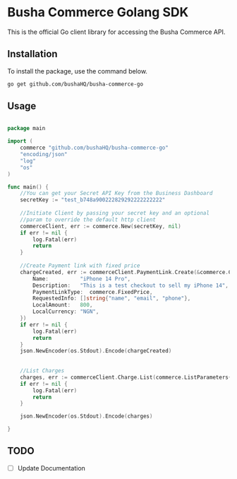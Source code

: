 # Busha Commerce Golang SDK 

This is the official Go client library for accessing the Busha Commerce API.

## Installation ️
To install the package, use the command below.

```sh
go get github.com/bushaHQ/busha-commerce-go
```

## Usage
```go

package main

import (
    commerce "github.com/bushaHQ/busha-commerce-go"
    "encoding/json"
    "log"
    "os"
)

func main() {
    //You can get your Secret API Key from the Business Dashboard
    secretKey := "test_b748a900222829292222222222"
    
    //Initiate Client by passing your secret key and an optional 
    //param to override the default http client 
    commerceClient, err := commerce.New(secretKey, nil)
    if err != nil {
        log.Fatal(err)
        return
    }
    
    //Create Payment link with fixed price
    chargeCreated, err := commerceClient.PaymentLink.Create(&commerce.CheckoutRequest{
        Name:          "iPhone 14 Pro",
        Description:   "This is a test checkout to sell my iPhone 14",
        PaymentLinkType:  commerce.FixedPrice,
        RequestedInfo: []string{"name", "email", "phone"},
        LocalAmount:   800,
        LocalCurrency: "NGN",
    })
    if err != nil {
        log.Fatal(err)
        return
    }
    json.NewEncoder(os.Stdout).Encode(chargeCreated)
	
	
    //List Charges
    charges, err := commerceClient.Charge.List(commerce.ListParameters{Page: 1, Sort: "asc", Limit :10}))
    if err != nil {
        log.Fatal(err)
        return
    }

    json.NewEncoder(os.Stdout).Encode(charges)

}
```

## TODO
- [ ] Update Documentation